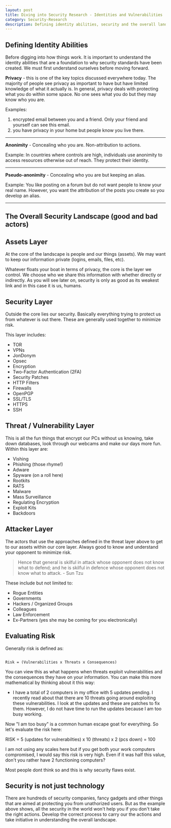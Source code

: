 ```yaml
---
layout: post
title: Diving into Security Research - Identities and Vulnerabilities
category: Security-Research
description: Defining identity abilities, security and the overall landscape.
---
```


## Defining Identity Abilities
Before digging into how things work. It is important to understand the identity abilities that are a foundation to why security standards have been created. We must first understand ourselves before moving forward.

<strong>Privacy</strong> - this is one of the key topics discussed everywhere today. The majority of people see privacy as important to have but have limited knowledge of what it actually is. In general, privacy deals with protecting what you do within some space. No one sees what you do but they may know who you are. 

Examples:
1. encrypted email between you and a friend. Only your friend and yourself can see this email.
2. you have privacy in your home but people know you live there.  

<hr />

<strong>Anonimity</strong> - Concealing who you are. Non-attribution to actions.

Example:
In countries where controls are high, individuals use anonimity to access resources otherwise out of reach. They protect their identity.

<hr />

<strong>Pseudo-anonimity</strong> - Concealing who you are but keeping an alias. 

Example:
You like posting on a forum but do not want people to know your real name. However, you want the attribution of the posts you create so you develop an alias.

<hr />

## The Overall Security Landscape (good and bad actors)

## Assets Layer
At the core of the landscape is people and our things (assets). We may want to keep our information private (logins, emails, files, etc). 

Whatever floats your boat in terms of privacy, the core is the layer we control. We choose who we share this information with whether directly or indirectly. As you will see later on, security is only as good as its weakest link and in this case it is us, humans. 

## Security Layer
Outside the core lies our security. Basically everything trying to protect us from whatever is out there. These are generally used together to minimize risk. 

This layer includes:
- TOR
- VPNs
- JonDonym
- Opsec
- Encryption
- Two-Factor Authentication (2FA)
- Security Patches
- HTTP Filters
- Firewalls
- OpenPGP
- SSL/TLS
- HTTPS
- SSH

## Threat / Vulnerability Layer
This is all the fun things that encrypt our PCs without us knowing, take down databases, look through our webcams and make our days more fun. Within this layer are:

- Vishing
- Phishing (those rhyme!)
- Adware
- Spyware (on a roll here)
- Rootkits
- RATS
- Malware
- Mass Surveillance
- Regulating Encryption
- Exploit Kits
- Backdoors

## Attacker Layer
The actors that use the approaches defined in the threat layer above to get to our assets within our core layer. Always good to know and understand your opponent to minimize risk. 

> Hence that general is skilful in attack whose opponent does not know what to defend; and he is skilful in defence whose opponent does not know what to attack. - Sun Tzu

These include but not limited to:
- Rogue Entities
- Governments
- Hackers / Organized Groups 
- Colleagues
- Law Enforcement
- Ex-Partners (yes she may be coming for you electronically)

## Evaluating Risk
Generally risk is defined as:

```

Risk = (Vulnerabilities x Threats x Consequences)

```

You can view this as what happens when threats exploit vulnerabilities and the consequences they have on your information. You can make this more mathematical by thinking about it this way:

- I have a total of 2 computers in my office with 5 updates pending. I recently read about that there are 10 threats going around exploiting these vulnerabilities. I look at the updates and these are patches to fix them. However, I do not have time to run the updates because I am too busy working.

Now "I am too busy" is a common human escape goat for everything. So let's evaluate the risk here:

RISK = 5 (updates for vulnerabilties) x 10 (threats) x 2 (pcs down) = 100

I am not using any scales here but if you get both your work computers compromised, I would say this risk is very high. Even if it was half this value, don't you rather have 2 functioning computers?

Most people dont think so and this is why security flaws exist.

## Security is not just technology
There are hundreds of security companies, fancy gadgets and other things that are aimed at protecting you from unathorized users. But as the example above shows, all the security in the world won't help you if you don't take the right actions. Develop the correct process to carry our the actions and take initiative in understanding the overall landscape.














